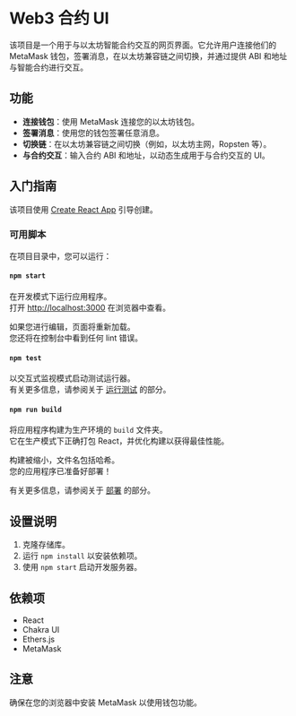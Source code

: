 # Web3 合约 UI

该项目是一个用于与以太坊智能合约交互的网页界面。它允许用户连接他们的 MetaMask 钱包，签署消息，在以太坊兼容链之间切换，并通过提供 ABI 和地址与智能合约进行交互。

## 功能

- **连接钱包**：使用 MetaMask 连接您的以太坊钱包。
- **签署消息**：使用您的钱包签署任意消息。
- **切换链**：在以太坊兼容链之间切换（例如，以太坊主网，Ropsten 等）。
- **与合约交互**：输入合约 ABI 和地址，以动态生成用于与合约交互的 UI。

## 入门指南

该项目使用 [Create React App](https://github.com/facebook/create-react-app) 引导创建。

### 可用脚本

在项目目录中，您可以运行：

#### `npm start`

在开发模式下运行应用程序。\
打开 [http://localhost:3000](http://localhost:3000) 在浏览器中查看。

如果您进行编辑，页面将重新加载。\
您还将在控制台中看到任何 lint 错误。

#### `npm test`

以交互式监视模式启动测试运行器。\
有关更多信息，请参阅关于 [运行测试](https://facebook.github.io/create-react-app/docs/running-tests) 的部分。

#### `npm run build`

将应用程序构建为生产环境的 `build` 文件夹。\
它在生产模式下正确打包 React，并优化构建以获得最佳性能。

构建被缩小，文件名包括哈希。\
您的应用程序已准备好部署！

有关更多信息，请参阅关于 [部署](https://facebook.github.io/create-react-app/docs/deployment) 的部分。

## 设置说明

1. 克隆存储库。
2. 运行 `npm install` 以安装依赖项。
3. 使用 `npm start` 启动开发服务器。

## 依赖项

- React
- Chakra UI
- Ethers.js
- MetaMask

## 注意

确保在您的浏览器中安装 MetaMask 以使用钱包功能。
